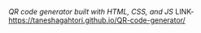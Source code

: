 *QR code generator built with HTML, CSS, and JS*
LINK- https://taneshagahtori.github.io/QR-code-generator/
